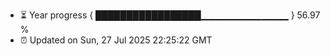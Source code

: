 - ⏳ Year progress { █████████████████▁▁▁▁▁▁▁▁▁▁▁▁▁ } 56.97 %
- ⏰ Updated on Sun, 27 Jul 2025 22:25:22 GMT

